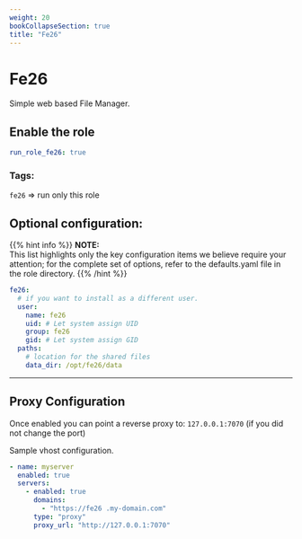 ```yaml
---
weight: 20
bookCollapseSection: true
title: "Fe26"
---
```


# Fe26

Simple web based File Manager.

## Enable the role
``` yaml
run_role_fe26: true
```

### Tags:

`fe26` => run only this role

## Optional configuration: 

{{% hint info %}}
**NOTE:**  
This list highlights only the key configuration items we believe require your attention;
for the complete set of options, refer to the defaults.yaml file in the role directory.
{{% /hint %}}


```yaml
fe26:
  # if you want to install as a different user.
  user:
    name: fe26
    uid: # Let system assign UID
    group: fe26
    gid: # Let system assign GID
  paths:
    # location for the shared files
    data_dir: /opt/fe26/data
```
---
## Proxy Configuration

Once enabled you can point a reverse proxy to: `127.0.0.1:7070` (if you did not change the port)

Sample vhost configuration.
```yaml
- name: myserver
  enabled: true
  servers:
    - enabled: true
      domains:
        - "https://fe26 .my-domain.com"
      type: "proxy"
      proxy_url: "http://127.0.0.1:7070"

```